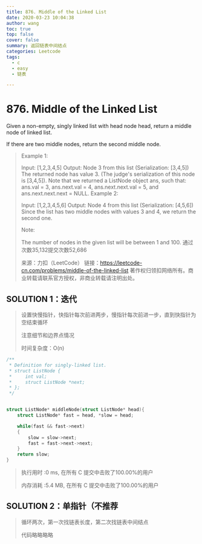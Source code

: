 ```yaml
---
title: 876. Middle of the Linked List
date: 2020-03-23 10:04:38
author: wang
toc: true
top: false
cover: false
summary: 返回链表中间结点
categories: Leetcode
tags:
  - c
  - easy
  - 链表

---
```


# 876. Middle of the Linked List

Given a non-empty, singly linked list with head node head, return a middle node of linked list.

If there are two middle nodes, return the second middle node.



> Example 1:
>
> Input: [1,2,3,4,5]
> Output: Node 3 from this list (Serialization: [3,4,5])
> The returned node has value 3.  (The judge's serialization of this node is [3,4,5]).
> Note that we returned a ListNode object ans, such that:
> ans.val = 3, ans.next.val = 4, ans.next.next.val = 5, and ans.next.next.next = NULL.
> Example 2:
>
> Input: [1,2,3,4,5,6]
> Output: Node 4 from this list (Serialization: [4,5,6])
> Since the list has two middle nodes with values 3 and 4, we return the second one.
>
>
> Note:
>
> The number of nodes in the given list will be between 1 and 100.
> 通过次数35,132提交次数52,686
>
> 来源：力扣（LeetCode）
> 链接：https://leetcode-cn.com/problems/middle-of-the-linked-list
> 著作权归领扣网络所有。商业转载请联系官方授权，非商业转载请注明出处。

## SOLUTION 1：迭代

> 设置快慢指针，快指针每次前进两步，慢指针每次前进一步，直到快指针为空结束循环
>
> 注意细节和边界点情况
>
> 时间复杂度：O(n)

```c
/**
 * Definition for singly-linked list.
 * struct ListNode {
 *     int val;
 *     struct ListNode *next;
 * };
 */


struct ListNode* middleNode(struct ListNode* head){
	struct ListNode* fast = head, *slow = head;

	while(fast && fast->next)
	{
		slow = slow->next;
		fast = fast->next->next;
	}
	return slow;
}
```

> 执行用时 :0 ms, 在所有 C 提交中击败了100.00%的用户
>
> 内存消耗 :5.4 MB, 在所有 C 提交中击败了100.00%的用户

## SOLUTION 2：单指针（不推荐

> 循环两次，第一次找链表长度，第二次找链表中间结点
>
> 代码略略略略

```c

```



